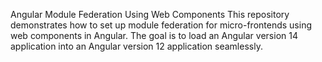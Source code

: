 Angular Module Federation Using Web Components
This repository demonstrates how to set up module federation for micro-frontends using web components in Angular. The goal is to load an Angular version 14 application into an Angular version 12 application seamlessly.
